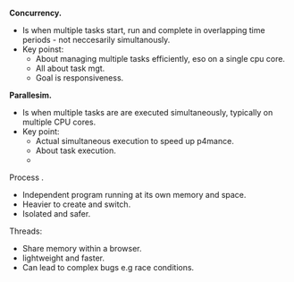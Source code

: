 **Concurrency.** 

- Is when multiple tasks start, run and complete in overlapping time periods - not neccesarily simultanously.
- Key poinst:
  * About managing multiple tasks efficiently, eso on a single cpu core.
  * All about task mgt.
  * Goal is responsiveness.

**Parallesim.** 

* Is when multiple tasks are are executed simultaneously, typically on multiple CPU cores.
* Key point:
  * Actual simultaneous execution to speed up p4mance.
  * About task execution.
  * 

Process . 

- Independent program running at its own memory and space.
- Heavier to create and switch.
- Isolated and safer.

Threads:

* Share memory within a browser.
* lightweight and faster.
* Can lead to complex bugs e.g race conditions.
